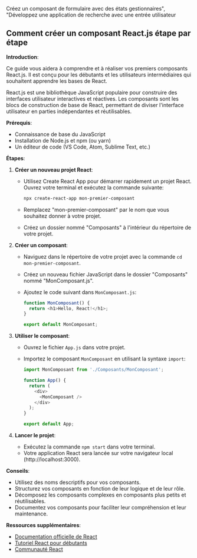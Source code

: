 Créez un composant de formulaire avec des états gestionnaires", "Développez une application de recherche avec une entrée utilisateur

##  Comment créer un composant React.js étape par étape

**Introduction**:

Ce guide vous aidera à comprendre et à réaliser vos premiers composants React.js. Il est conçu pour les débutants et les utilisateurs intermédiaires qui souhaitent apprendre les bases de React.

React.js est une bibliothèque JavaScript populaire pour construire des interfaces utilisateur interactives et réactives. Les composants sont les blocs de construction de base de React, permettant de diviser l'interface utilisateur en parties indépendantes et réutilisables.

**Prérequis**:

* Connaissance de base du JavaScript
* Installation de Node.js et npm (ou yarn)
* Un éditeur de code (VS Code, Atom, Sublime Text, etc.)

**Étapes**:

1. **Créer un nouveau projet React**:

   * Utilisez Create React App pour démarrer rapidement un projet React. Ouvrez votre terminal et exécutez la commande suivante:

     ```bash
     npx create-react-app mon-premier-composant
     ```

   * Remplacez "mon-premier-composant" par le nom que vous souhaitez donner à votre projet.
   * Créez un dossier nommé "Composants" à l'intérieur du répertoire de votre projet.

2. **Créer un composant**:

   * Naviguez dans le répertoire de votre projet avec la commande `cd mon-premier-composant`.
   * Créez un nouveau fichier JavaScript dans le dossier "Composants" nommé "MonComposant.js".

   * Ajoutez le code suivant dans `MonComposant.js`:

     ```javascript
     function MonComposant() {
       return <h1>Hello, React!</h1>;
     }

     export default MonComposant;
     ```

3. **Utiliser le composant**:

   * Ouvrez le fichier `App.js` dans votre projet.
   * Importez le composant `MonComposant` en utilisant la syntaxe `import`:

     ```javascript
     import MonComposant from './Composants/MonComposant';

     function App() {
       return (
         <div>
           <MonComposant /> 
         </div>
       );
     }

     export default App;
     ```

4. **Lancer le projet**:

   * Exécutez la commande `npm start` dans votre terminal.
   * Votre application React sera lancée sur votre navigateur local (http://localhost:3000).

**Conseils**:

* Utilisez des noms descriptifs pour vos composants.
* Structurez vos composants en fonction de leur logique et de leur rôle.
* Décomposez les composants complexes en composants plus petits et réutilisables.
* Documentez vos composants pour faciliter leur compréhension et leur maintenance.

**Ressources supplémentaires**:

* [Documentation officielle de React](https://reactjs.org/docs/getting-started.html)
* [Tutoriel React pour débutants](https://www.freecodecamp.org/news/learn-react/)
* [Communauté React](https://reactjs.org/community.html)



